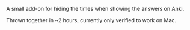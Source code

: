 A small add-on for hiding the times when showing the answers on Anki.

Thrown together in ~2 hours, currently only verified to work on Mac.
